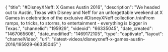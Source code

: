 {
    "title": "#DisneyXNeff: X Games Austin 2016",
    "description": "We headed out to Austin, Texas with Disney and Neff for an unforgettable weekend at X Games in celebration of the exclusive #DisneyXNeff collection.\n\nFrom ramps, to tricks, to storms, to entertainment - everything is bigger in Texas.",
    "channelid": "195929",
    "videoid": "66335045",
    "date_created": "1467065608",
    "date_modified": "1469172105",
    "type": "captivate",
    "layout": "channelVideo",
    "url": "\/latest-videos\/disneyxneff-x-games-austin-2016\/195929-66335045"
}